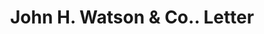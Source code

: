 ---
doi: 10.7916/D8TQ7CRS
date_other: '1870'
date_other_textual: '1870'
form: correspondence
genre:
- Letters (correspondence)
name:
- John H. Watson & Co.
object_in_context_url: https://biggert.cul.columbia.edu/items/view/ave_biggert_01911
subject_hierarchical_geographic:
- New York, New York, United States
subject_name:
- John H. Watson & Co.
title: John H. Watson & Co.. Letter
sort_title: John H. Watson & Co.. Letter
call_number: ave_biggert_01911
coordinates:
- 40.71277777777778,-74.00583333333333
pid: ave_biggert_01911
identifiers: ave_biggert_01911
thumbnail: https://derivativo-3.library.columbia.edu/iiif/2/ldpd:490616/full/!256,256/0/native.jpg
permalink: /biggert/ave_biggert_01911/
layout: iiif-image-page
---